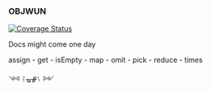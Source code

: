 ### OBJWUN

[![Coverage Status](https://coveralls.io/repos/github/fedeghe/objwun/badge.svg?branch=master)](https://coveralls.io/github/fedeghe/objwun?branch=master)


Docs might come one day 

assign - get - isEmpty - map - omit - pick - reduce - times

༺ ᛛᚗᚌᛊ ༻